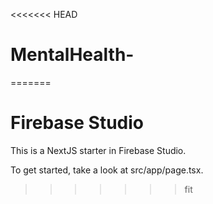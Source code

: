 <<<<<<< HEAD
# MentalHealth-
=======
# Firebase Studio

This is a NextJS starter in Firebase Studio.

To get started, take a look at src/app/page.tsx.
>>>>>>> fit
